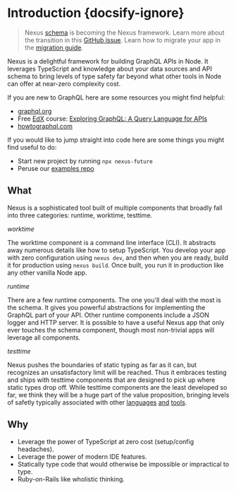 # Introduction {docsify-ignore}

<p class='NextIs Note'></p>

> Nexus [schema](https://github.com/prisma-labs/nexus) is becoming the Nexus framework. Learn more about the transition in this [GitHub issue](https://github.com/prisma-labs/nexus/issues/373). Learn how to migrate your app in the [migration guide](/getting-started/migrate-from-nexus-schema).

Nexus is a delightful framework for building GraphQL APIs in Node. It leverages TypeScript and knowledge about your data sources and API schema to bring levels of type safety far beyond what other tools in Node can offer at near-zero complexity cost.

If you are new to GraphQL here are some resources you might find helpful:

- [graphql.org](https://graphql.org)
- Free [EdX](https://www.edx.org/) course: [Exploring GraphQL: A Query Language for APIs](https://www.edx.org/course/exploring-graphql-a-query-language-for-apis)
- [howtographql.com](https://www.howtographql.com)

If you would like to jump straight into code here are some things you might find useful to do:

- Start new project by running `npx nexus-future`
- Peruse our [examples repo](https://github.com/graphql-nexus/examples)

## What

Nexus is a sophisticated tool built of multiple components that broadly fall into three categories: runtime, worktime, testtime.

_worktime_

The worktime component is a command line interface (CLI). It abstracts away numerous details like how to setup TypeScript. You develop your app with zero configuration using `nexus dev`, and then when you are ready, build it for production using `nexus build`. Once built, you run it in production like any other vanilla Node app.

_runtime_

There are a few runtime components. The one you'll deal with the most is the schema. It gives you powerful abstractions for implementing the GraphQL part of your API. Other runtime components include a JSON logger and HTTP server. It is possible to have a useful Nexus app that only ever touches the schema component, though most non-trivial apps will leverage all components.

_testtime_

Nexus pushes the boundaries of static typing as far as it can, but recognizes an unsatisfactory limit will be reached. Thus it embraces testing and ships with testtime components that are designed to pick up where static types drop off. While testtime components are the least developed so far, we think they will be a huge part of the value proposition, bringing levels of safetly typically associated with other [languages](https://www.idris-lang.org/) [and](https://www.haskell.org/) [tools](https://www.servant.dev/).

## Why

- Leverage the power of TypeScript at zero cost (setup/config headaches).
- Leverage the power of modern IDE features.
- Statically type code that would otherwise be impossible or impractical to type.
- Ruby-on-Rails like wholistic thinking.
